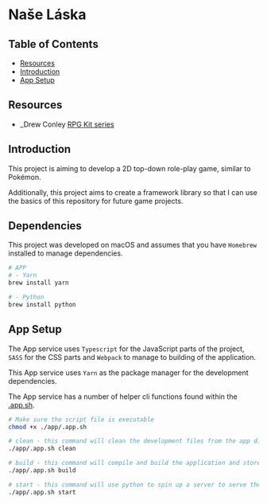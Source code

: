 # Naše Láska

## Table of Contents

- [Resources](#resources)
- [Introduction](#introduction)
- [App Setup](#app-setup)

## Resources

- \_Drew Conley [RPG Kit series](https://www.youtube.com/watch?v=HmxNrlPx8iY&t=3817s)

## Introduction

This project is aiming to develop a 2D top-down role-play game, similar to Pokémon.

Additionally, this project aims to create a framework library so that I can use the basics of this repository for future game projects.

## Dependencies

This project was developed on macOS and assumes that you have `Homebrew` installed to manage dependencies.

```bash
# APP
# - Yarn
brew install yarn

# - Python
brew install python
```

## App Setup

The App service uses `Typescript` for the JavaScript parts of the project, `SASS` for the CSS parts and `Webpack` to manage to building of the application.

This App service uses `Yarn` as the package manager for the development dependencies.

The App service has a number of helper cli functions found within the [.app.sh](./app/.app.sh).

```bash
# Make sure the script file is executable
chmod +x ./app/.app.sh

# clean - this command will clean the development files from the app directory
./app/.app.sh clean

# build - this command will compile and build the application and store it in the ./app/dist directory
./app/.app.sh build

# start - this command will use python to spin up a server to serve the application in a browser
./app/.app.sh start
```
